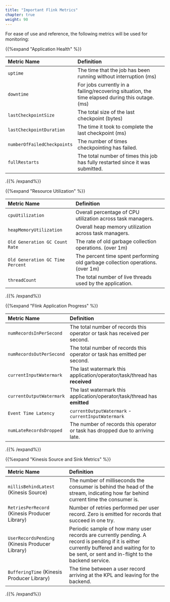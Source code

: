 ```yaml
---
title: "Important Flink Metrics"
chapter: true
weight: 90
---
```


For ease of use and reference, the following metrics will be used for monitoring:

{{%expand "Application Health" %}}

| Metric Name | Definition |
| :----------| :---------|
| `uptime`             |  The time that the job has been running without interruption (ms)|
| `downtime`            |  For jobs currently in a failing/recovering situation, the time elapsed during this outage. (ms) |
| `lastCheckpointSize`  | The total size of the last checkpoint	(bytes)           |
| `lastCheckpointDuration` | The time it took to complete the last checkpoint	(ms)        |
| `numberOfFailedCheckpoints`| The number of times checkpointing has failed.	            |
| `fullRestarts`         | The total number of times this job has fully restarted since it was submitted.  |

.{{% /expand%}}


{{%expand "Resource Utilization" %}} 

| Metric Name | Definition |
| :----------| :---------|
| `cpuUtilization`             |  Overall percentage of CPU utilization across task managers.	|
| `heapMemoryUtilization`      |  Overall heap memory utilization across task managers.     	 |
| `Old Generation GC Count Rate`  | The rate of old garbage collection operations. (over 1m)   |
| `Old Generation GC Time Percent` | The percent time spent performing old garbage collection operations.	(over 1m)    |
| `threadCount`| The total number of live threads used by the application.		            |

.{{% /expand%}}

{{%expand "Flink Application Progress" %}} 

| Metric Name | Definition |
| :----------| :---------|
| `numRecordsInPerSecond`         |  The total number of records this operator or task has received per second.		|
| `numRecordsOutPerSecond`     |  The total number of records this operator or task has emitted per second.	     	 |
| `currentInputWatermark` | The last watermark this application/operator/task/thread has **received**	   |
| `currentOutputWatermark` | The last watermark this application/operator/task/thread has **emitted**	    |
| `Event Time Latency`| `currentOutputWatermark` - `currentInputWatermark`            |
| `numLateRecordsDropped` | The number of records this operator or task has dropped due to arriving late. |

.{{% /expand%}}

{{%expand "Kinesis Source and Sink Metrics" %}} 

| Metric Name | Definition |
| :----------| :---------|
| `millisBehindLatest` (Kinesis Source)       |  The number of milliseconds the consumer is behind the head of the stream, indicating how far behind current time the consumer is. 		|
| `RetriesPerRecord` (Kinesis Producer Library)    |  Number of retries performed per user record. Zero is emitted for records that succeed in one try.	     	 |
| `UserRecordsPending` (Kinesis Producer Library)  | Periodic sample of how many user records are currently pending. A record is pending if it is either currently buffered and waiting for to be sent, or sent and in-flight to the backend service.   |
| `BufferingTime`  (Kinesis Producer Library) | The time between a user record arriving at the KPL and leaving for the backend.  |

.{{% /expand%}}

